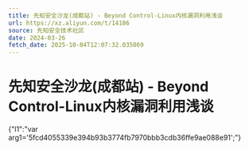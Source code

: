 ```yaml
---
title: 先知安全沙龙(成都站) - Beyond Control-Linux内核漏洞利用浅谈
url: https://xz.aliyun.com/t/14186
source: 先知安全技术社区
date: 2024-03-26
fetch_date: 2025-10-04T12:07:32.035069
---
```


# 先知安全沙龙(成都站) - Beyond Control-Linux内核漏洞利用浅谈

{"l1":"var arg1='5fcd4055339e394b93b3774fb7970bbb3cdb36ffe9ae088e91';"}